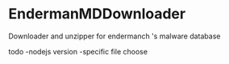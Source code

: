 # EndermanMDDownloader
Downloader and unzipper for endermanch 's malware database 

todo
-nodejs version
-specific file choose
